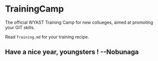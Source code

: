 # TrainingCamp

The official WYAST Training Camp for new collueges, aimed at promoting your GIT skills.

Read `Training.md` for your training recipe.

## Have a nice year, youngsters ! --Nobunaga
